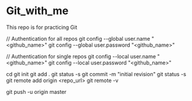 # Git_with_me
This repo is for practicing Git

// Authentication for all repos 
git config --global user.name "<github_name>" 
git config --global user.password "<github_name>"

// Authentication for single repos 
git config --local user.name "<github_name>" 
git config --local user.password "<github_name>"

cd 
git init 
git add . 
git status -s 
git commit -m "initial revision" 
git status -s 
git remote add origin <repo_url> 
git remote -v

git push -u origin master

